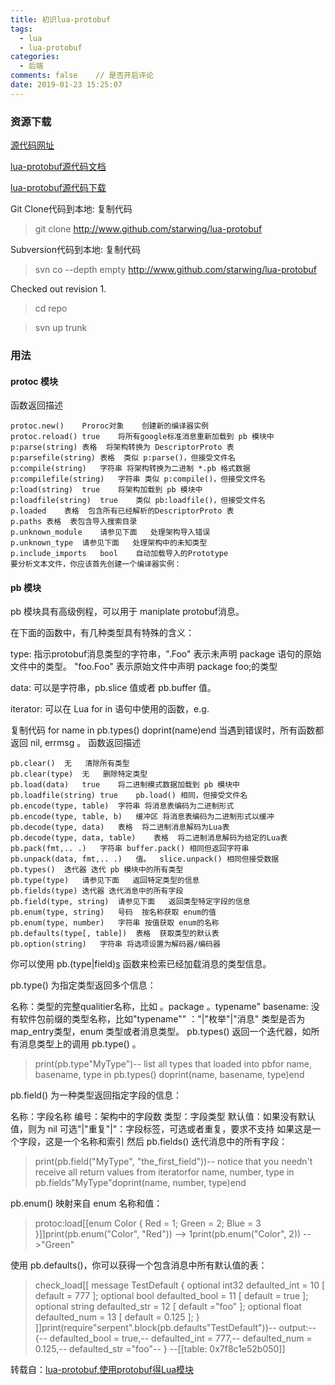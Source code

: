 ```yaml
---
title: 初识lua-protobuf
tags:
  - lua
  - lua-protobuf
categories:
  - 后端
comments: false    // 是否开启评论
date: 2019-01-23 15:25:07
---
```


### 资源下载
[源代码网址](http://www.github.com/starwing/lua-protobuf)

[lua-protobuf源代码文档](http://www.github.com/starwing/lua-protobuf/wiki)

[lua-protobuf源代码下载](http://www.github.com/starwing/lua-protobuf/releases)

Git Clone代码到本地: 复制代码

> git clone http://www.github.com/starwing/lua-protobuf

Subversion代码到本地: 复制代码
> svn co --depth empty http://www.github.com/starwing/lua-protobuf

Checked out revision 1.
> cd repo

> svn up trunk
###  用法
#### protoc 模块
函数返回描述

```angular2html
protoc.new()	Proroc对象	创建新的编译器实例
protoc.reload()	true	将所有google标准消息重新加载到 pb 模块中
p:parse(string)	表格	将架构转换为 DescriptorProto 表
p:parsefile(string)	表格	类似 p:parse()，但接受文件名
p:compile(string)	字符串	将架构转换为二进制 *.pb 格式数据
p:compilefile(string)	字符串	类似 p:compile()，但接受文件名
p:load(string)	true	将架构加载到 pb 模块中
p:loadfile(string)	true	类似 pb:loadfile()，但接受文件名
p.loaded	表格	包含所有已经解析的DescriptorProto 表
p.paths	表格	表包含导入搜索目录
p.unknown_module	请参见下面	处理架构导入错误
p.unknown_type	请参见下面	处理架构中的未知类型
p.include_imports	bool	自动加载导入的Prototype
要分析文本文件，你应该首先创建一个编译器实例：

```


#### pb 模块
pb 模块具有高级例程，可以用于 maniplate protobuf消息。

在下面的函数中，有几种类型具有特殊的含义：

type: 指示protobuf消息类型的字符串，".Foo" 表示未声明 package 语句的原始文件中的类型。 "foo.Foo" 表示原始文件中声明 package foo;的类型

data: 可以是字符串，pb.slice 值或者 pb.buffer 值。

iterator: 可以在 Lua for in 语句中使用的函数，e.g.

复制代码
for name in pb.types() doprint(name)end
当遇到错误时，所有函数都返回 nil, errmsg 。
函数返回描述

```angular2html
pb.clear()	无	清除所有类型
pb.clear(type)	无	删除特定类型
pb.load(data)	true	将二进制模式数据加载到 pb 模块中
pb.loadfile(string)	true	pb.load() 相同，但接受文件名
pb.encode(type, table)	字符串	将消息表编码为二进制形式
pb.encode(type, table, b)	缓冲区	将消息表编码为二进制形式以缓冲
pb.decode(type, data)	表格	将二进制消息解码为Lua表
pb.decode(type, data, table)	表格	将二进制消息解码为给定的Lua表
pb.pack(fmt,.. .)	字符串	buffer.pack() 相同但返回字符串
pb.unpack(data, fmt,.. .)	值。	slice.unpack() 相同但接受数据
pb.types()	迭代器	迭代 pb 模块中的所有类型
pb.type(type)	请参见下面	返回特定类型的信息
pb.fields(type)	迭代器	迭代消息中的所有字段
pb.field(type, string)	请参见下面	返回类型特定字段的信息
pb.enum(type, string)	号码	按名称获取 enum的值
pb.enum(type, number)	字符串	按值获取 enum的名称
pb.defaults(type[, table])	表格	获取类型的默认表
pb.option(string)	字符串	将选项设置为解码器/编码器
```
你可以使用 pb.(type|field)[s]() 函数来检索已经加载消息的类型信息。

pb.type() 为指定类型返回多个信息：

名称：类型的完整qualitier名称，比如 。package 。typename"
basename: 没有软件包前缀的类型名称，比如"typename""
："|"枚举"|"消息" 类型是否为map_entry类型，enum 类型或者消息类型。
pb.types() 返回一个迭代器，如所有消息类型上的调用 pb.type() 。

> print(pb.type"MyType")-- list all types that loaded into pbfor name, basename, type in pb.types() doprint(name, basename, type)end

pb.field() 为一种类型返回指定字段的信息：

名称：字段名称
编号：架构中的字段数
类型：字段类型
默认值：如果没有默认值，则为 nil
可选"|"重复"|"：字段标签，可选或者重复，要求不支持
如果这是一个字段，这是一个名称和索引
然后 pb.fields() 迭代消息中的所有字段：

> print(pb.field("MyType", "the_first_field"))-- notice that you needn't receive all return values from iteratorfor name, number, type in pb.fields"MyType"doprint(name, number, type)end

pb.enum() 映射来自 enum 名称和值：

> protoc:load[[enum Color { Red = 1; Green = 2; Blue = 3 }]]print(pb.enum("Color", "Red")) --> 1print(pb.enum("Color", 2)) -->"Green"

使用 pb.defaults()，你可以获得一个包含消息中所有默认值的表：

> check_load[[ message TestDefault { optional int32 defaulted_int = 10 [ default = 777 ]; optional bool defaulted_bool = 11 [ default = true ]; optional string defaulted_str = 12 [ default ="foo" ]; optional float defaulted_num = 13 [ default = 0.125 ]; } ]]print(require"serpent".block(pb.defaults"TestDefault"))-- output:-- {-- defaulted_bool = true,-- defaulted_int = 777,-- defaulted_num = 0.125,-- defaulted_str ="foo"-- } --[[table: 0x7f8c1e52b050]]


转载自：[lua-protobuf,使用protobuf得Lua模块](https://www.helplib.com/GitHub/article_143162)